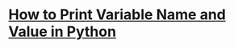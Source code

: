# [How to Print Variable Name and Value in Python](https://www.thepythoncode.com/article/print-variable-name-and-value-in-python)
